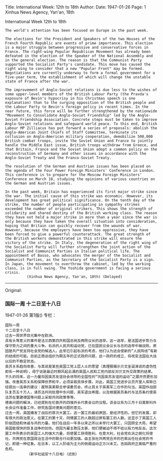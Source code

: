 Title: International Week: 12th to 18th
Author:
Date: 1947-01-26
Page: 1
Xinhua News Agency, Yan'an, 18th

International Week
    12th to 18th

    The world's attention has been focused on Europe in the past week.

    The elections for the President and Speakers of the two Houses of the French Fourth Republic are events of prime importance. This election is a major struggle between progressive and conservative forces in France. The right-wing Popular Republican Movement has already been defeated in the election of the Speaker of the National Assembly and in the general election. The reason is that the Communist Party supported the Socialist Party's candidate. This move has caused the right wing to consider that a new "Popular Front" may be formed. Negotiations are currently underway to form a formal government for a five-year term, the establishment of which will change the unstable state of France after the war.

    The improvement of Anglo-Soviet relations is due less to the wishes of some upper-level members of the British Labour Party (the Pravda's exposure of Bevin's hypocrisy in his Christmas speech is one explanation) than to the surging opposition of the British people and the Labour Party to Bevin's foreign policy in recent times. In the near future, this force will be further strengthened by the nationwide "Movement to Consolidate Anglo-Soviet Friendship" led by the Anglo-Soviet Friendship Association. Concrete steps must be taken to improve Anglo-Soviet relations and safeguard world peace. To this end, British Labour MP Zilliacus has put forward a series of proposals: abolish the Anglo-American Joint Chiefs of Staff Committee, terminate its collusion on Anglo-American military cooperation, demobilize 500,000 British combat troops, invite the Soviet Union and France to jointly handle the Middle East issue, British troops withdraw from Greece, and that Britain, France and the Soviet Union adopt a common policy on the reconstruction of Germany and other issues in accordance with the Anglo-Soviet Treaty and the Franco-Soviet Treaty.

    The resolution of the German and Austrian issues has been placed on the agenda of the Four Power Foreign Ministers' Conference in London. This conference is to prepare for the Moscow Foreign Ministers' Conference on March 10, studying the opinions of various countries on the German and Austrian issues.

    In the past week, Britain has experienced its first major strike since the war. The initial cause of this strike was economic. However, its development has great political significance. On the tenth day of the strike, the number of people participating in sympathy strikes exceeded the number of original strikers. This shows the strength of solidarity and shared destiny of the British working class. The reason they have not held a major strike in more than a year since the war is only because they have taken the overall situation into consideration, hoping that Britain can quickly recover from the wounds of war. However, because the employers have been too oppressive, they have been forced to give a powerful counterattack. The great strength of the British workers demonstrated in this strike will ensure the victory of the strike. In Italy, the degeneration of the right wing of the Socialist Party will further strengthen the joint action of the Socialist and Communist Parties in Italian political life. The appointment of Basso, who advocates the merger of the Socialist and Communist Parties, as the Secretary of the Socialist Party is a sign. In Japan, the movement to overthrow the cabinet, led by the working class, is in full swing. The Yoshida government is facing a serious crisis.
              (Xinhua News Agency, Yan'an, 18th) (Delayed)



<hr /> 

Original: 


### 国际一周  十二日至十八日

1947-01-26
第1版()
专栏：

    国际一周
    十二日至十八日
    过去一周世界目光集中在欧洲。
    具有头等意义的事件是法兰西第四共和国总统及两院议长的选举。这一选举，是法国进步势力与保守势力之间的重大斗争。右派的人民共和运动党，已在国民议会议长与总的选举中被战败。原因是共产党支持社会党的候选人。此举已引起右派的考虑，他们认为这会使新的“人民阵线”有新的结成的可能。目前正商谈组织为期五年的正式政府问题，这一政府的成立，将改变法国在大战以后的不稳定状态。
    英苏关系趋向改善，与其说是某些英国工党上层人士的愿望（真理报揭示贝文圣诞演说的虚伪性即系一种说明），毋宁说是最近时期风起云涌的英国人民和工党内部反对贝文外交政策的结果。不久的将来，这一力量将因英苏友谊协会领导的全国性的“巩固英苏友谊的运动”之展开而更形加强。改善英苏关系和保障世界和平，必须采取具体步骤。对此，英国工党进步议员齐里人库斯已经提出一连串的建议：废除英美联合参谋委员会，终止其关于英美军二合作的勾当，英国作战部队复员五十万人，请苏法共同处理中东问题，英军退出希腊，以及根据英苏条约与法苏条约使英法苏在重建德国等问题上采取共同政策等等。
    德奥问题的解决，已经提到在伦敦开的四强外长代表会议的议程。该会议系为三月十日莫斯科外长会议作准备工作，研究各国对德奥问题的意见。
    过去一周，英国爆发了战后的首次大罢工。这一罢工的最初原因，是经济性的。但它的发展，却有很大的政治意义。在罢工的第十天，同情罢工的人数超过原有罢工的人数。这显示了英国工人阶级团结和休戚与共的力量。他们在战后一年多以来之所以未举行大罢工，只因顾全大局，希望英国能很快的恢复战争的创伤。但因为雇主欺压太甚，他们便被迫不得不给以有力地反击。这次罢工中所表示的英国工人的强大力量，将使罢工获得胜利。在意大利，社会党右派之蜕化将使社、共两党在意国政治生活中的联合行动更加强。由主张社共两党合并的巴索出任社会党的书记，即是一种征象。在日本，以工人阶级为主力的倒阁运动正方兴未艾。吉田政府正面临严重的危机。
              （新华社延安十八日电）（迟到）
